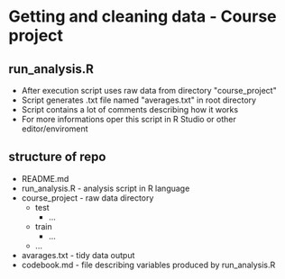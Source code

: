 # Getting and cleaning data - Course project

## run_analysis.R
* After execution script uses raw data from directory "course_project"
* Script generates .txt file named "averages.txt" in root directory
* Script contains a lot of comments describing how it works
* For more informations oper this script in R Studio or other editor/enviroment

## structure of repo
* README.md
* run_analysis.R - analysis script in R language
* course_project - raw data directory
	* test
		* ...
	* train
		* ...
	* ...
* avarages.txt - tidy data output
* codebook.md - file describing variables produced by run_analysis.R